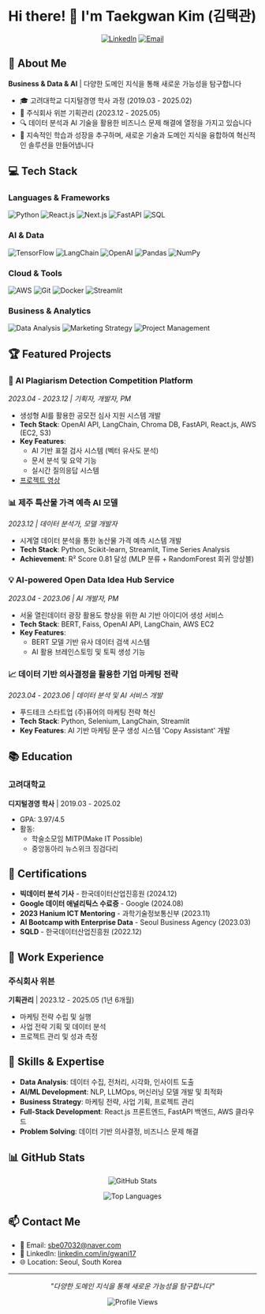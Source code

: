 # Hi there! 👋 I'm Taekgwan Kim (김택관)

<div align="center">
  
  [![LinkedIn](https://img.shields.io/badge/LinkedIn-0077B5?style=for-the-badge&logo=linkedin&logoColor=white)](https://www.linkedin.com/in/gwani17)
  [![Email](https://img.shields.io/badge/Email-D14836?style=for-the-badge&logo=gmail&logoColor=white)](mailto:your-email@example.com)
  
</div>

## 🚀 About Me

**Business & Data & AI** | 다양한 도메인 지식을 통해 새로운 가능성을 탐구합니다

- 🎓 고려대학교 디지털경영 학사 과정 (2019.03 - 2025.02)
- 💼 주식회사 위븐 기획관리 (2023.12 - 2025.05)
- 🔍 데이터 분석과 AI 기술을 활용한 비즈니스 문제 해결에 열정을 가지고 있습니다
- 🌱 지속적인 학습과 성장을 추구하며, 새로운 기술과 도메인 지식을 융합하여 혁신적인 솔루션을 만들어냅니다

## 💻 Tech Stack

### Languages & Frameworks
![Python](https://img.shields.io/badge/Python-3776AB?style=flat-square&logo=python&logoColor=white)
![React.js](https://img.shields.io/badge/React-20232A?style=flat-square&logo=react&logoColor=61DAFB)
![Next.js](https://img.shields.io/badge/next.js-000000?style=for-the-badge&logo=nextdotjs&logoColor=white)
![FastAPI](https://img.shields.io/badge/FastAPI-005571?style=flat-square&logo=fastapi)
![SQL](https://img.shields.io/badge/SQL-4479A1?style=flat-square&logo=mysql&logoColor=white)

### AI & Data
![TensorFlow](https://img.shields.io/badge/TensorFlow-FF6F00?style=flat-square&logo=tensorflow&logoColor=white)
![LangChain](https://img.shields.io/badge/LangChain-121212?style=flat-square&logo=chainlink&logoColor=white)
![OpenAI](https://img.shields.io/badge/OpenAI-412991?style=flat-square&logo=openai&logoColor=white)
![Pandas](https://img.shields.io/badge/Pandas-150458?style=flat-square&logo=pandas&logoColor=white)
![NumPy](https://img.shields.io/badge/NumPy-013243?style=flat-square&logo=numpy&logoColor=white)

### Cloud & Tools
![AWS](https://img.shields.io/badge/AWS-232F3E?style=flat-square&logo=amazon-aws&logoColor=white)
![Git](https://img.shields.io/badge/Git-F05032?style=flat-square&logo=git&logoColor=white)
![Docker](https://img.shields.io/badge/Docker-2496ED?style=flat-square&logo=docker&logoColor=white)
![Streamlit](https://img.shields.io/badge/Streamlit-FF4B4B?style=flat-square&logo=streamlit&logoColor=white)

### Business & Analytics
![Data Analysis](https://img.shields.io/badge/Data_Analysis-2C3E50?style=flat-square&logo=databricks&logoColor=white)
![Marketing Strategy](https://img.shields.io/badge/Marketing_Strategy-FF6B6B?style=flat-square&logo=google-marketing-platform&logoColor=white)
![Project Management](https://img.shields.io/badge/Project_Management-0052CC?style=flat-square&logo=jira&logoColor=white)

## 🏆 Featured Projects

### 🤖 AI Plagiarism Detection Competition Platform
*2023.04 - 2023.12 | 기획자, 개발자, PM*
- 생성형 AI를 활용한 공모전 심사 지원 시스템 개발
- **Tech Stack**: OpenAI API, LangChain, Chroma DB, FastAPI, React.js, AWS (EC2, S3)
- **Key Features**:
  - AI 기반 표절 검사 시스템 (벡터 유사도 분석)
  - 문서 분석 및 요약 기능
  - 실시간 질의응답 시스템
- [프로젝트 영상](https://www.youtube.com/watch?v=iVtXEEscawE)

### 📊 제주 특산물 가격 예측 AI 모델
*2023.12 | 데이터 분석가, 모델 개발자*
- 시계열 데이터 분석을 통한 농산물 가격 예측 시스템 개발
- **Tech Stack**: Python, Scikit-learn, Streamlit, Time Series Analysis
- **Achievement**: R² Score 0.81 달성 (MLP 분류 + RandomForest 회귀 앙상블)

### 💡 AI-powered Open Data Idea Hub Service
*2023.04 - 2023.06 | AI 개발자, PM*
- 서울 열린데이터 광장 활용도 향상을 위한 AI 기반 아이디어 생성 서비스
- **Tech Stack**: BERT, Faiss, OpenAI API, LangChain, AWS EC2
- **Key Features**:
  - BERT 모델 기반 유사 데이터 검색 시스템
  - AI 활용 브레인스토밍 및 토픽 생성 기능

### 📈 데이터 기반 의사결정을 활용한 기업 마케팅 전략
*2023.04 - 2023.06 | 데이터 분석 및 AI 서비스 개발*
- 푸드테크 스타트업 (주)퓨어의 마케팅 전략 혁신
- **Tech Stack**: Python, Selenium, LangChain, Streamlit
- **Key Features**: AI 기반 마케팅 문구 생성 시스템 'Copy Assistant' 개발

## 📚 Education

### 고려대학교
**디지털경영 학사** | 2019.03 - 2025.02
- GPA: 3.97/4.5
- 활동: 
  - 학술소모임 MITP(Make IT Possible)
  - 중앙동아리 뉴스위크 징검다리

## 🏅 Certifications

- **빅데이터 분석 기사** - 한국데이터산업진흥원 (2024.12)
- **Google 데이터 애널리틱스 수료증** - Google (2024.08)
- **2023 Hanium ICT Mentoring** - 과학기술정보통신부 (2023.11)
- **AI Bootcamp with Enterprise Data** - Seoul Business Agency (2023.03)
- **SQLD** - 한국데이터산업진흥원 (2022.12)

## 💼 Work Experience

### 주식회사 위븐
**기획관리** | 2023.12 - 2025.05 (1년 6개월)
- 마케팅 전략 수립 및 실행
- 사업 전략 기획 및 데이터 분석
- 프로젝트 관리 및 성과 측정

## 🌟 Skills & Expertise

- **Data Analysis**: 데이터 수집, 전처리, 시각화, 인사이트 도출
- **AI/ML Development**: NLP, LLMOps, 머신러닝 모델 개발 및 최적화
- **Business Strategy**: 마케팅 전략, 사업 기획, 프로젝트 관리
- **Full-Stack Development**: React.js 프론트엔드, FastAPI 백엔드, AWS 클라우드
- **Problem Solving**: 데이터 기반 의사결정, 비즈니스 문제 해결

## 📊 GitHub Stats

<div align="center">
  
  ![GitHub Stats](https://github-readme-stats.vercel.app/api?username=KimTaekGwan&show_icons=true&theme=radical)
  
  ![Top Languages](https://github-readme-stats.vercel.app/api/top-langs/?username=KimTaekGwan&layout=compact&theme=radical)
  
</div>

## 📫 Contact Me

- 📧 Email: [sbe07032@naver.com](mailto:sbe07032@naver.com)
- 💼 LinkedIn: [linkedin.com/in/gwani17](https://www.linkedin.com/in/gwani17)
- 🌐 Location: Seoul, South Korea

---

<div align="center">
  
  *"다양한 도메인 지식을 통해 새로운 가능성을 탐구합니다"*
  
  ![Profile Views](https://komarev.com/ghpvc/?username=KimTaekGwan&color=blueviolet)
  
</div>
